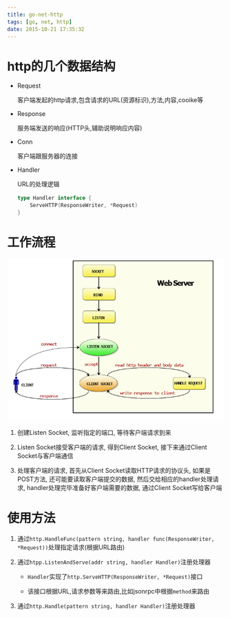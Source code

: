 ```yaml
---
title: go-net-http
tags: [go, net, http]
date: 2015-10-21 17:35:32
---
```


# http的几个数据结构

-   Request

    客户端发起的http请求,包含请求的URL(资源标识),方法,内容,cooike等

-   Response

    服务端发送的响应(HTTP头,辅助说明响应内容)

-   Conn

    客户端跟服务器的连接

-   Handler

    URL的处理逻辑

    ```go
    type Handler interface {
        ServeHTTP(ResponseWriter, *Request)
    }
    ```

# 工作流程

![](../img/go-net-http-01.png)

1.  创建Listen Socket, 监听指定的端口, 等待客户端请求到来

1.  Listen Socket接受客户端的请求, 得到Client Socket, 接下来通过Client Socket与客户端通信

1.  处理客户端的请求, 首先从Client Socket读取HTTP请求的协议头, 如果是POST方法, 还可能要读取客户端提交的数据, 然后交给相应的handler处理请求, handler处理完毕准备好客户端需要的数据, 通过Client Socket写给客户端

# 使用方法

1.  通过`http.HandleFunc(pattern string, handler func(ResponseWriter, *Request))`处理指定请求(根据URL路由)

1.  通过`htpp.ListenAndServe(addr string, handler Handler)`注册处理器

    -   `Handler`实现了`http.ServeHTTP(ResponseWriter, *Request)`接口

    -   该接口根据URL,请求参数等来路由,比如jsonrpc中根据`method`来路由

1.  通过`http.Handle(pattern string, handler Handler)`注册处理器
